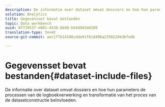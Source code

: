 ```yaml
---
description: De informatie over dataset omvat dossiers en hoe hun parameters de processen van de logboekverwerking en transformatie van het proces van de datasetconstructie beïnvloeden.
solution: Analytics
title: Gegevensset bevat bestanden
topic: Data workbench
uuid: 0f729537-e001-4536-bb40-bb4d043dd109
translation-type: tm+mt
source-git-commit: aec1f7b14198cdde91f61d490a235022943bfedb

---
```



# Gegevensset bevat bestanden{#dataset-include-files}

De informatie over dataset omvat dossiers en hoe hun parameters de processen van de logboekverwerking en transformatie van het proces van de datasetconstructie beïnvloeden.

